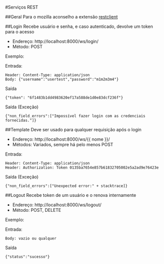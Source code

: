 #Serviços REST

##Geral
Para o mozilla aconselho a extensão [restclient](https://addons.mozilla.org/pt-br/firefox/addon/restclient/)


##Login
Recebe usuário e senha, e caso autenticado, devolve um token para o acesso
- Endereço: http://localhost:8000/ws/login/
- Método: POST

Exemplo:

Entrada:
```
Header: Content-Type: application/json
Body: {"username":"usertest","password":"m1m2m3m4"}
```
Saída
```
{"token": "6f1483b1dd4983620ef17a588de1d0e83dcf236f"}
```
Saída (Exceção)
```
{"non_field_errors":["Impossível fazer login com as credenciais fornecidas."]}
```
    
##Template 
Deve ser usado para qualquer requisição após o login
- Endereço: http://localhost:8000/ws/{{ nome }}/
- Métodos: Variados, sempre há pelo menos POST

Entrada:
```
Header: Content-Type: application/json
Header: Authorization: Token 0135ba7654e857b61832705002e5a2ad9e76423e
```
Saída (Exceção)
```
{"non_field_errors":["Unexpected error:" + stacktrace]}

```

##Logout
Recebe token de um usuário e o renova internamente
- Endereço: http://localhost:8000/ws/logout/
- Método: POST, DELETE

Exemplo:

Entrada:
```
Body: vazio ou qualquer
```
Saída
```
{"status":"sucesso"}

